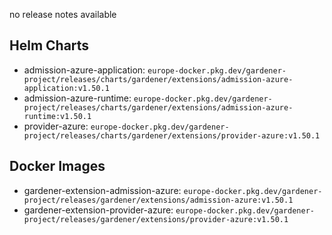 no release notes available

## Helm Charts
- admission-azure-application: `europe-docker.pkg.dev/gardener-project/releases/charts/gardener/extensions/admission-azure-application:v1.50.1`
- admission-azure-runtime: `europe-docker.pkg.dev/gardener-project/releases/charts/gardener/extensions/admission-azure-runtime:v1.50.1`
- provider-azure: `europe-docker.pkg.dev/gardener-project/releases/charts/gardener/extensions/provider-azure:v1.50.1`
## Docker Images
- gardener-extension-admission-azure: `europe-docker.pkg.dev/gardener-project/releases/gardener/extensions/admission-azure:v1.50.1`
- gardener-extension-provider-azure: `europe-docker.pkg.dev/gardener-project/releases/gardener/extensions/provider-azure:v1.50.1`
